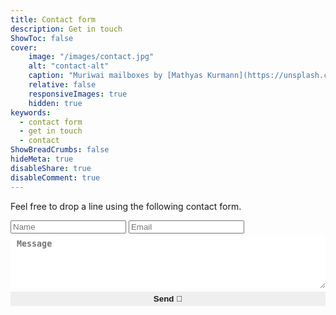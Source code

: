```yaml
---
title: Contact form
description: Get in touch
ShowToc: false
cover:
    image: "/images/contact.jpg"
    alt: "contact-alt"
    caption: "Muriwai mailboxes by [Mathyas Kurmann](https://unsplash.com/photos/fb7yNPbT0l8)"
    relative: false
    responsiveImages: true
    hidden: true
keywords:
  - contact form
  - get in touch
  - contact
ShowBreadCrumbs: false
hideMeta: true
disableShare: true
disableComment: true
---
```


Feel free to drop a line using the following contact form.

<div id="searchbox">
    <form action="https://getform.io/f/acca828a-9b81-4ab5-9ddd-08d4315ac5bc" method="POST">
        <input type="hidden" id="captchaResponse" name="g-recaptcha-response">
        <input id="searchbox" type="text" name="name" placeholder="Name" style="margin-bottom: 5px;">
        <input id="searchbox" type="email" name="email" placeholder="Email" style="margin-bottom: 5px;">
        <textarea id="searchbox" rows = "5" cols = "60" name = "message" placeholder="Message" style="margin-bottom: 5px; padding: 4px 10px; width: 100%; color: var(--primary); font-weight: bold; border: 2px solid var(--tertiary); border-radius: var(--radius);"></textarea>
        <button id="form-button" type="submit" style="padding: 4px 10px; width: 100%; color: var(--primary); font-weight: bold; border: 2px solid var(--tertiary); border-radius: var(--radius);">Send 🚀</button>
    </form>
</div>

<script>
   grecaptcha.ready(function() {
       grecaptcha.execute('6Lfw0jEeAAAAAG9AukBmzaeHtY8X1cdr8MnGclFU', {action: 'homepage'})
       .then(function(token) {
         document.getElementById('captchaResponse').value = token;
       });
     });
</script>